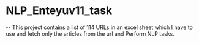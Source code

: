 # NLP_Enteyuv11_task
-- This project contains a list of 114 URLs in an excel sheet which I have to use and fetch only the articles from the url and Perform NLP tasks.
